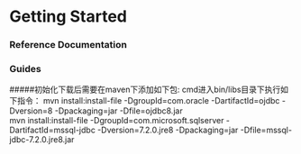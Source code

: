 # Getting Started

### Reference Documentation

### Guides
#####初始化下载后需要在maven下添加如下包:
      cmd进入bin/libs目录下执行如下指令：
      mvn install:install-file -DgroupId=com.oracle -DartifactId=ojdbc -Dversion=8 -Dpackaging=jar -Dfile=ojdbc8.jar  
mvn install:install-file -DgroupId=com.microsoft.sqlserver -DartifactId=mssql-jdbc -Dversion=7.2.0.jre8 -Dpackaging=jar -Dfile=mssql-jdbc-7.2.0.jre8.jar  

